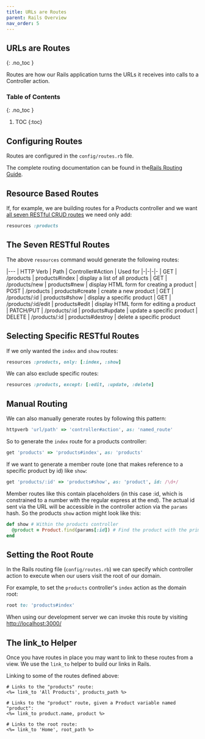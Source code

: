 ```yaml
---
title: URLs are Routes
parent: Rails Overview
nav_order: 5
---
```


<!--prettier-ignore-start-->
## URLs are Routes 
{: .no_toc }

Routes are how our Rails application turns the URLs it receives into calls to a Controller action.

### Table of Contents
{: .no_toc }  

1. TOC
{:toc}

<!--prettier-ignore-end-->

## Configuring Routes

Routes are configured in the `config/routes.rb` file.

The complete routing documentation can be found in the[Rails Routing Guide](http://guides.rubyonrails.org/routing.html).

## Resource Based Routes

If, for example, we are building routes for a Products controller and we want [all seven RESTful CRUD routes](http://guides.rubyonrails.org/routing.html#crud-verbs-and-actions) we need only add:

```ruby
resources :products
```

## The Seven RESTful Routes

The above `resources` command would generate the following routes:

|---
| HTTP Verb | Path | Controller#Action | Used for
|-|-|-|-
| GET | /products | products#index | display a list of all products
| GET | /products/new | products#new | display HTML form for creating a product
| POST | /products | products#create | create a new product
| GET | /products/:id | products#show | display a specific product
| GET | /products/:id/edit | products#edit | display HTML form for editing a product
| PATCH/PUT | /products/:id | products#update | update a specific product
| DELETE | /products/:id | products#destroy | delete a specific product

## Selecting Specific RESTful Routes

If we only wanted the `index` and `show` routes:

```ruby
resources :products, only: [:index, :show]
```

We can also exclude specific routes:

```ruby
resources :products, except: [:edit, :update, :delete]
```

## Manual Routing

We can also manually generate routes by following this pattern:

```ruby
httpverb 'url/path' => 'controller#action', as: 'named_route'
```

So to generate the `index` route for a products controller:

```ruby
get 'products' => 'products#index', as: 'products'
```

If we want to generate a member route (one that makes reference to a specific product by id) like `show`:

```ruby
get 'products/:id' => 'products#show', as: 'product', id: /\d+/
```

Member routes like this contain placeholders (in this case :id, which is constrained to a number with the regular express at the end). The actual id sent via the URL will be accessible in the controller action via the `params` hash. So the products `show` action might look like this:

```ruby
def show # Within the products controller
  @product = Product.find(params[:id]) # Find the product with the primary key mentioned in the URL.
end
```

## Setting the Root Route

In the Rails routing file (`config/routes.rb`) we can specify which controller action to execute when our users visit the root of our domain.

For example, to set the `products` controller's `index` action as the domain root:

```ruby
root to: 'products#index'
```

When using our development server we can invoke this route by visiting [http://localhost:3000/](http://localhost:3000)

## The link_to Helper

Once you have routes in place you may want to link to these routes from a view. We use the `link_to` helper to build our links in Rails.

Linking to some of the routes defined above:

```erb
# Links to the "products" route:
<%= link_to 'All Products', products_path %>

# Links to the "product" route, given a Product variable named "product":
<%= link_to product.name, product %>

# Links to the root route:
<%= link_to 'Home', root_path %>
```
